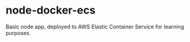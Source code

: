 # node-docker-ecs

Basic node app, deployed to AWS Elastic Container Service for learning purposes.
